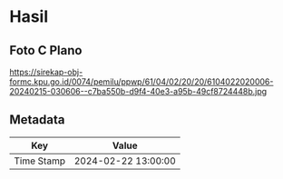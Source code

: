 # Hasil

## Foto C Plano

https://sirekap-obj-formc.kpu.go.id/0074/pemilu/ppwp/61/04/02/20/20/6104022020006-20240215-030606--c7ba550b-d9f4-40e3-a95b-49cf8724448b.jpg


## Metadata

| Key        | Value               |
| ---------- | ------------------- |
| Time Stamp | 2024-02-22 13:00:00 |



